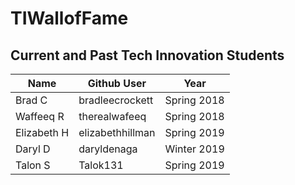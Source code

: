 # TIWallofFame

## Current and Past Tech Innovation Students

Name | Github User | Year |
--- | --- | --- |
Brad C | bradleecrockett | Spring 2018
Waffeeq R | therealwafeeq | Spring 2018
Elizabeth H | elizabethhillman | Spring 2019
Daryl D | daryldenaga | Winter 2019
Talon S | Talok131 | Spring 2019
